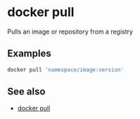 # docker pull

Pulls an image or repository from a registry

## Examples

```powershell
docker pull 'namespace/image:version'
```

## See also
- [docker pull](https://docs.docker.com/engine/reference/commandline/pull/)
